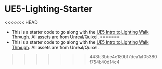 # UE5-Lighting-Starter

<<<<<<< HEAD
* This is a starter code to go along with the [UE5 Intro to Lighting Walk Through](https://github.com/maubanel/UE5-Lighting/blob/main/setting-up/README.md#user-content-setting-up). All assets are from Unreal/Quixel.
=======
* This is a starter code to go along with the [UE5 Intro to Lighting Walk Through](https://github.com/maubanel/UE5-Lighting/blob/main/setting-up/README.md#user-content-setting-up). All assets are from Unreal/Quixel.
>>>>>>> 443fc3bbe4e180b17dea1af05380f754b40d14c4
